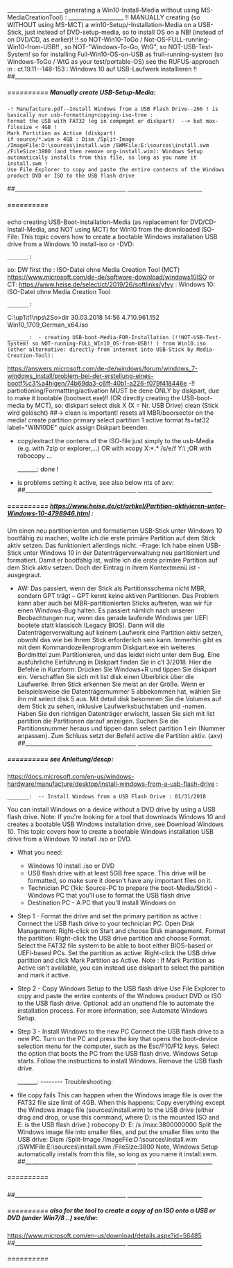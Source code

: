 ____________________ generating a Win10-Install-Media without using MS-MediaCreationTool) : ____________________
!! MANUALLY creating (so WITHOUT using MS-MCT) a win10-Setup/-Installation-Media on a USB-Stick, just instead of DVD-setup-media, so to install OS on a NB! (instead of on DVD/CD, as earlier)!
!! so NOT-Win10-ToGo / Not-OS-FULL-running-Win10-from-USB!! , so NOT-"Windows-To-Go, WtG",  so NOT-USB-Test-System! so 
	for installing Full-Win10-OS-on-USB as frull-running-system (so Windows-ToGo / WtG  as your test/portable-OS) see the RUFUS-approach in : ct.19.11--148-153   :  Windows 10 auf USB-Laufwerk installieren !!
##________________________________________  ___________________________


#####  ==========  Manually create USB-Setup-Media:
	-! Manufacture.pdf--Install Windows from a USB Flash Drive--266 ! is basically nur usb-formatting+copying-iso-tree :
	Format the USB with FAT32 (eg in compmgmt or diskpart)  --> but max-filesize < 4GB !
	Mark Partition as Active (diskpart)
	if source/*.wim > 4GB : Dism /Split-Image /ImageFile:D:\sources\install.wim /SWMFile:E:\sources\install.swm /FileSize:3800 (and then remove org-install.wim): Windows Setup automatically installs from this file, so long as you name it install.swm !
	Use File Explorer to copy and paste the entire contents of the Windows product DVD or ISO to the USB flash drive
##________________________________________  ___________________________


#####  ==========  
echo   creating USB-Boot-Installation-Media (as replacement for DVD/CD-Install-Media, and NOT using MCT) for Win10 from the downloaded ISO-File:
	 This topic covers how to create a bootable Windows installation USB drive from a Windows 10 install-iso or -DVD:

	_______:  
so: DW first the : ISO-Datei ohne Media Creation Tool (MCT)
https://www.microsoft.com/de-de/software-download/windows10ISO
or CT:   https://www.heise.de/select/ct/2019/26/softlinks/yfvy   :   Windows 10: ISO-Datei ohne Media Creation Tool

	_______:  
C:\up1\t1\nps\2So>dir
30.03.2018  14:56     4.710.961.152    Win10_1709_German_x64.iso

	_______:  - creating USB-boot-Media-FOR-Installation (!!NOT-USB-Test-System! so NOT-running-FULL_WIn10_OS-from-USB!! ) from Win10.iso (other alternative: directly from internet into USB-Stick by Media-Creation-Tool):
https://answers.microsoft.com/de-de/windows/forum/windows_7-windows_install/problem-bei-der-erstellung-eines-bootf%c3%a4higen/74b69da3-c6ff-40b1-a226-f079f418446e
-!! partiotioning/Formattting/activation MUST be dene ONLY by diskpart, due to make it bootable (bootsect.exe)!!
    (OR directly creating the USB-boot-media by MCT), so:
	diskpart
	select disk X        (X = Nr. USB Drive)
	clean                   (Stick wird gelöscht)  ##-> clean is important! resets all MBR/boorsector on the media!
	create partition primary
	select partition 1
	active
	format fs=fat32 label="WIN10DE" quick
	assign
	Diskpart beenden.
- copy/extract the contens of the ISO-file just simply to the usb-Media (e.g. with 7zip or explorer,...)
  OR with   xcopy X:\*.* /s/e/f Y:\  ;OR with robocopy ...

	_______:  done !
- is problems setting it active, see also below nts of axv:
##________________________________________  ___________________________


#####  ==========  https://www.heise.de/ct/artikel/Partition-aktivieren-unter-Windows-10-4798946.html   :
Um einen neu partitionierten und formatierten USB-Stick unter Windows 10 bootfähig zu machen, wollte ich die erste primäre Partition auf dem Stick aktiv setzen. Das funktioniert allerdings nicht.
-Frage:   Ich habe einen USB-Stick unter Windows 10 in der Datenträgerverwaltung neu partitioniert und formatiert. Damit er bootfähig ist, wollte ich die erste primäre Partition auf dem Stick aktiv setzen. Doch der Eintrag in ihrem Kontextmenü ist ­ausgegraut.
- AW:  Das passiert, wenn der Stick als Partitionsschema nicht MBR, sondern GPT trägt – GPT kennt keine aktiven Partitionen. Das Problem kann aber auch bei MBR-partitionierten Sticks auftreten, was wir für einen Windows-Bug halten. Es passiert nämlich nach unseren Beobachtungen nur, wenn das gerade laufende Windows per UEFI bootete statt klassisch (Legacy BIOS). Dann will die Datenträgerverwaltung auf keinem Laufwerk eine Partition aktiv setzen, obwohl das wie bei Ihrem Stick erforderlich sein kann.
Immerhin gibt es mit dem Kommandozeilenprogramm Diskpart.exe ein weiteres Bordmittel zum Partitionieren, und das leidet nicht unter dem Bug. Eine ausführliche Einführung in Diskpart finden Sie in c’t 3/2018. Hier die Befehle in Kurzform: Drücken Sie Windows+R und tippen Sie diskpart ein. Verschaffen Sie sich mit list disk einen Überblick über die Laufwerke. Ihren Stick erkennen Sie meist an der Größe. Wenn er beispielsweise die Datenträgernummer 5 abbekommen hat, wählen Sie ihn mit select disk 5 aus. Mit detail disk bekommen Sie die Volumes auf dem Stick zu sehen, inklusive Laufwerksbuchstaben und -namen. Haben Sie den richtigen Datenträger erwischt, lassen Sie sich mit list partition die Partitionen darauf anzeigen. Suchen Sie die Partitionsnummer heraus und tippen dann select partition 1 ein (Nummer anpassen). Zum Schluss setzt der Befehl active die Partition aktiv. (axv)
##________________________________________  ___________________________


#####  ==========  see Anleitung/descp:
https://docs.microsoft.com/en-us/windows-hardware/manufacture/desktop/install-windows-from-a-usb-flash-drive  :

	_______:  -- Install Windows from a USB Flash Drive : 01/31/2018
You can install Windows on a device without a DVD drive by using a USB flash drive.
Note: If you're looking for a tool that downloads Windows 10 and creates a bootable USB Windows installation drive, see Download Windows 10.
This topic covers how to create a bootable Windows installation USB drive from a Windows 10 install .iso or DVD.
- What you need:
	- Windows 10 install .iso or DVD
	- USB flash drive with at least 5GB free space. This drive will be formatted, so make sure it doesn't have any important files on it.
	- Technician PC (1kk: Source-PC to prepare the boot-Media/Stick) - Windows PC that you'll use to format the USB flash drive
	- Destination PC - A PC that you'll install Windows on
- Step 1 - Format the drive and set the primary partition as active :
    Connect the USB flash drive to your technician PC.
    Open Disk Management: Right-click on Start and choose Disk management.
    Format the partition: Right-click the USB drive partition and choose Format. Select the FAT32 file system to be able to boot either BIOS-based or UEFI-based PCs.
    Set the partition as active: Right-click the USB drive partition and click Mark Partition as Active.
    Note :
    If Mark Partition as Active isn't available, you can instead use diskpart to select the partition and mark it active.
- Step 2 - Copy Windows Setup to the USB flash drive
    Use File Explorer to copy and paste the entire contents of the Windows product DVD or ISO to the USB flash drive.
    Optional: add an unattend file to automate the installation process. For more information, see Automate Windows Setup.
- Step 3 - Install Windows to the new PC
    Connect the USB flash drive to a new PC.
    Turn on the PC and press the key that opens the boot-device selection menu for the computer, such as the Esc/F10/F12 keys. Select the option that boots the PC from the USB flash drive.
    Windows Setup starts. Follow the instructions to install Windows.
    Remove the USB flash drive.

	_______:  -------- Troubleshooting: 
- file copy fails
	This can happen when the Windows image file is over the FAT32 file size limit of 4GB. When this happens:
	Copy everything except the Windows image file (sources\install.wim) to the USB drive (either drag and drop, or use this command, where D: is the mounted ISO and E: is the USB flash drive.)
	robocopy D: E: /s /max:3800000000
	Split the Windows image file into smaller files, and put the smaller files onto the USB drive:
	Dism /Split-Image /ImageFile:D:\sources\install.wim /SWMFile:E:\sources\install.swm /FileSize:3800
	Note, Windows Setup automatically installs from this file, so long as you name it install.swm.
##________________________________________  ___________________________


#####  ==========  
##________________________________________  ___________________________


#####  ==========  also for the tool to create a copy of an ISO onto a USB or DVD (under Win7/8 ..) see/dw:
https://www.microsoft.com/en-us/download/details.aspx?id=56485
##________________________________________  ___________________________


#####  ==========  
